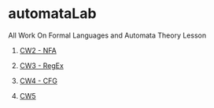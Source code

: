 # automataLab

  All Work On Formal Languages and Automata Theory Lesson

  1. [CW2 - NFA](./CW2/CW2.html)
  
  3. [CW3 - RegEx](./CW3/regEx.html)
  
  4. [CW4 - CFG](./CW4/palindromes.html)
  
  5. [CW5](./CW5/Expression.html)
